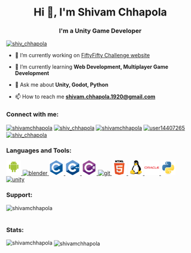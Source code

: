 <h1 align="center">Hi 👋, I'm Shivam Chhapola</h1>
<h3 align="center">I'm a Unity Game Developer</h3>

<p align="left"> <a href="https://twitter.com/shiv_chhapola" target="blank"><img src="https://img.shields.io/twitter/follow/shiv_chhapola?logo=twitter&style=for-the-badge" alt="shiv_chhapola" /></a> </p>

- 🔭 I’m currently working on <a href="https://github.com/shivamchhapola/50-50-challenge">FiftyFifty Challenge website</a>

- 🌱 I’m currently learning **Web Development, Multiplayer Game Development**

- 💬 Ask me about **Unity, Godot, Python**

- 📫 How to reach me **shivam.chhapola.1920@gmail.com**

<h3 align="left">Connect with me:</h3>
<p align="left">
<a href="https://dev.to/shivamchhapola" target="blank"><img align="center" src="https://cdn.jsdelivr.net/npm/simple-icons@3.0.1/icons/dev-dot-to.svg" alt="shivamchhapola" height="30" width="40" /></a>
<a href="https://twitter.com/shiv_chhapola" target="blank"><img align="center" src="https://raw.githubusercontent.com/rahuldkjain/github-profile-readme-generator/master/src/images/icons/Social/twitter.svg" alt="shiv_chhapola" height="30" width="40" /></a>
<a href="https://linkedin.com/in/shivamchhapola" target="blank"><img align="center" src="https://raw.githubusercontent.com/rahuldkjain/github-profile-readme-generator/master/src/images/icons/Social/linked-in-alt.svg" alt="shivamchhapola" height="30" width="40" /></a>
<a href="https://stackoverflow.com/users/user14407265" target="blank"><img align="center" src="https://raw.githubusercontent.com/rahuldkjain/github-profile-readme-generator/master/src/images/icons/Social/stack-overflow.svg" alt="user14407265" height="30" width="40" /></a>
<a href="https://instagram.com/shiv_chhapola" target="blank"><img align="center" src="https://raw.githubusercontent.com/rahuldkjain/github-profile-readme-generator/master/src/images/icons/Social/instagram.svg" alt="shiv_chhapola" height="30" width="40" /></a>
</p>

<h3 align="left">Languages and Tools:</h3>
<p align="left"> <a href="https://developer.android.com" target="_blank"> <img src="https://raw.githubusercontent.com/devicons/devicon/master/icons/android/android-original-wordmark.svg" alt="android" width="40" height="40"/> </a> <a href="https://www.blender.org/" target="_blank"> <img src="https://download.blender.org/branding/community/blender_community_badge_white.svg" alt="blender" width="40" height="40"/> </a> <a href="https://www.cprogramming.com/" target="_blank"> <img src="https://raw.githubusercontent.com/devicons/devicon/master/icons/c/c-original.svg" alt="c" width="40" height="40"/> </a> <a href="https://www.w3schools.com/cpp/" target="_blank"> <img src="https://raw.githubusercontent.com/devicons/devicon/master/icons/cplusplus/cplusplus-original.svg" alt="cplusplus" width="40" height="40"/> </a> <a href="https://www.w3schools.com/cs/" target="_blank"> <img src="https://raw.githubusercontent.com/devicons/devicon/master/icons/csharp/csharp-original.svg" alt="csharp" width="40" height="40"/> </a> <a href="https://git-scm.com/" target="_blank"> <img src="https://www.vectorlogo.zone/logos/git-scm/git-scm-icon.svg" alt="git" width="40" height="40"/> </a> <a href="https://www.w3.org/html/" target="_blank"> <img src="https://raw.githubusercontent.com/devicons/devicon/master/icons/html5/html5-original-wordmark.svg" alt="html5" width="40" height="40"/> </a> <a href="https://www.linux.org/" target="_blank"> <img src="https://raw.githubusercontent.com/devicons/devicon/master/icons/linux/linux-original.svg" alt="linux" width="40" height="40"/> </a> <a href="https://www.oracle.com/" target="_blank"> <img src="https://raw.githubusercontent.com/devicons/devicon/master/icons/oracle/oracle-original.svg" alt="oracle" width="40" height="40"/> </a> <a href="https://www.python.org" target="_blank"> <img src="https://raw.githubusercontent.com/devicons/devicon/master/icons/python/python-original.svg" alt="python" width="40" height="40"/> </a> <a href="https://unity.com/" target="_blank"> <img src="https://www.vectorlogo.zone/logos/unity3d/unity3d-icon.svg" alt="unity" width="40" height="40"/> </a> </p>

<h3 align="left">Support:</h3>
<p><a href="https://www.buymeacoffee.com/shivamchhapola"> <img align="left" src="https://cdn.buymeacoffee.com/buttons/v2/default-yellow.png" height="50" width="210" alt="shivamchhapola" /></a></p><br><br>

<h3 align="left">Stats:</h3>
<p><img align="left" src="https://github-readme-stats.vercel.app/api/top-langs?username=shivamchhapola&show_icons=true&locale=en&layout=compact" alt="shivamchhapola" /></p>

<p>&nbsp;<img align="center" src="https://github-readme-stats.vercel.app/api?username=shivamchhapola&show_icons=true&locale=en" alt="shivamchhapola" /></p>
